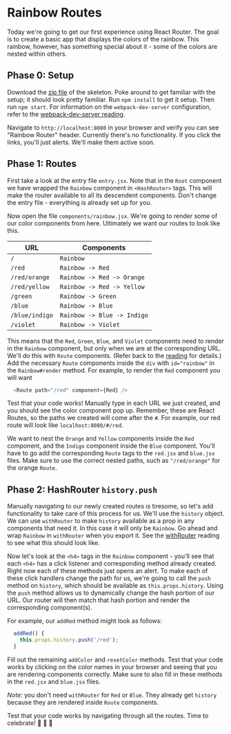 # Rainbow Routes

Today we're going to get our first experience using React Router. The goal is to create a basic app that displays the colors of the rainbow. This rainbow, however, has something special about it - some of the colors are nested within others.

## Phase 0: Setup

Download the [zip file][zip-skeleton] of the skeleton. Poke around to get familiar with the setup; it should look pretty familiar. Run `npm install` to get it setup. Then run `npm start`. For information on the `webpack-dev-server` configuration, refer to the [webpack-dev-server reading](../../readings/webpack_dev_server.md).

Navigate to `http://localhost:8080` in your browser and verify you can see "Rainbow Router" header.  Currently there's no functionality. If you click the links, you'll just alerts. We'll make them active soon.

## Phase 1: Routes

First take a look at the entry file `entry.jsx`. Note that in the `Root` component we have wrapped the `Rainbow` component in `<HashRouter>` tags. This will make the router available to all its descendent components. Don't change the entry file - everything is already set up for you.

Now open the file `components/rainbow.jsx`. We're going to render some of our color components from here. Ultimately we want our routes to look like this.

URL                     | Components
------------------------|-----------
`/`                     | `Rainbow`
`/red`                  | `Rainbow -> Red`
`/red/orange`           | `Rainbow -> Red -> Orange`
`/red/yellow`           | `Rainbow -> Red -> Yellow`
`/green`                | `Rainbow -> Green`
`/blue`                 | `Rainbow -> Blue`
`/blue/indigo`          | `Rainbow -> Blue -> Indigo`
`/violet`               | `Rainbow -> Violet`

This means that the `Red`, `Green`, `Blue`, and `Violet` components need to render in the `Rainbow` component, but only when we are at the corresponding URL. We'll do this with `Route` components. (Refer back to the [reading][intro] for details.) Add the necessary `Route` components inside the `div` with `id="rainbow"` in the `Rainbow#render` method. For example, to render the `Red` component you will want

```js
  <Route path="/red" component={Red} />
```

Test that your code works!  Manually type in each URL we just created, and you should see the color component pop up.  Remember, these are React Routes, so the paths we created will come after the `#`.  For example, our red route will look like `localhost:8080/#/red`.

We want to nest the `Orange` and `Yellow` components inside the `Red` component, and the `Indigo` component inside the `Blue` component. You'll have to go add the corresponding `Route` tags to the `red.jsx` and `blue.jsx` files. Make sure to use the correct nested paths, such as `"/red/orange"` for the orange `Route`.

## Phase 2: HashRouter `history.push`

Manually navigating to our newly created routes is tiresome, so let's add functionality to take care of this process for us. We'll use the `history` object. We can use `withRouter` to make `history` available as a prop in any components that need it. In this case it will only be `Rainbow`. Go ahead and wrap `Rainbow` in `withRouter` when you export it. See the [withRouter][with-router] reading to see what this should look like.

Now let's look at the `<h4>` tags in the `Rainbow` component - you'll see that each `<h4>` has a click listener and corresponding method already created. Right now each of these methods just opens an alert. To make each of these click handlers change the path for us, we're going to call the `push` method on `history`, which should be available as `this.props.history`. Using the `push` method allows us to dynamically change the hash portion of our URL. Our router will then match that hash portion and render the corresponding component(s).

For example, our `addRed` method might look as follows:

```js
  addRed() {
    this.props.history.push('/red');
  }
```

Fill out the remaining `addColor` and `resetColor` methods.  Test that your code works by clicking on the color names in your browser and seeing that you are rendering components correctly. Make sure to also fill in these methods in the `red.jsx` and `blue.jsx` files.

*Note:* you don't need `withRouter` for `Red` or `Blue`. They already get `history` because they are rendered inside `Route` components.

Test that your code works by navigating through all the routes.  Time to celebrate! :tada: :rainbow: :tada:

[zip-skeleton]: ./skeleton.zip?raw=true
[with-router]: ../../readings/with_router.md
[intro]: ../../readings/intro_to_react_router.md
